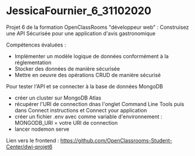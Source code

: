 # JessicaFournier_6_31102020

Projet 6 de la formation OpenClassRooms "développeur web" : Construisez une API Sécurisée pour une application d'avis gastronomique

Compétences évaluées :
  - Implémenter un modèle logique de données conformément à la réglementation
  - Stocker des données de manière sécurisée
  - Mettre en oeuvre des opérations CRUD de manière sécurisé

Pour tester l'API et se connecter à la base de données MongoDB 
  - créer un cluster sur MongoDB Atlas
  - récupérer l'URI de connection dnas l'onglet Command Line Tools puis dans Connect instructions et Connect your application
  - créer un fichier .env avec comme variable d'environnement : MONGODB_URI = votre URI de connection
  - lancer nodemon serve

Lien vers le frontend : https://github.com/OpenClassrooms-Student-Center/dwj-projet6
  
